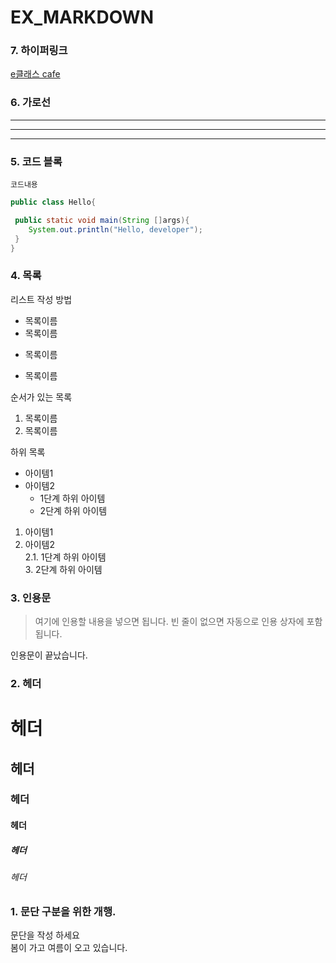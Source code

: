 # EX_MARKDOWN
### 7. 하이퍼링크
[e클래스 cafe](https://cafe.naver.com/kndjang "e클래스의 cafe 입니다.")


### 6. 가로선
---
***
---


### 5. 코드 블록
``` 프로그래밍 언어 
코드내용
```

```Java
public class Hello{

 public static void main(String []args){
    System.out.println("Hello, developer");
 }
}
```





### 4. 목록
리스트 작성 방법

* 목록이름
* 목록이름
- 목록이름
+ 목록이름

순서가 있는 목록  
1. 목록이름
2. 목록이름

하위 목록  

- 아이템1  
- 아이템2  
   - 1단계 하위 아이템  
    * 2단계 하위 아이템

1. 아이템1  
2. 아이템2   
   2.1. 1단계 하위 아이템  
      3. 2단계 하위 아이템  


### 3. 인용문
> 여기에 인용할 내용을 넣으면 됩니다.
> 빈 줄이 없으면 자동으로 인용 상자에 포함 됩니다.  

인용문이 끝났습니다.


### 2. 헤더  
# 헤더  
## 헤더  
### 헤더  
#### 헤더  
##### 헤더  
###### 헤더  



### 1. 문단 구분을 위한 개행.
문단을 작성 하세요  
봄이 가고 여름이 오고 있습니다.



